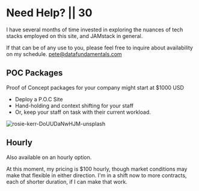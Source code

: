 # Need Help? || 30

I have several months of time invested in exploring the nuances of tech stacks employed on this site, and JAMstack in general.

If that can be of any use to you, please feel free to inquire about availability on my schedule. pete@datafundamentals.com

## POC Packages

Proof of Concept packages for your company might start at $1000 USD

- Deploy a P.O.C Site
- Hand-holding and context shifting for your staff
- Or, keep your staff on task with their current workload.

<img class="bordered" src="https://storage.googleapis.com/betterology-com.appspot.com/webappwriter/img/rosie-kerr-unsplash.jpg" alt="rosie-kerr-DoUUDaNwHJM-unsplash" />

## Hourly

Also available on an hourly option. 

At this moment, my pricing is $100 hourly, though market conditions may make that flexible in either direction. I'm in a shift now to  more contracts, each of shorter duration, if I can make that work.
